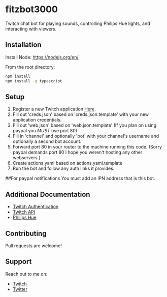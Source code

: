 # fitzbot3000
Twitch chat bot for playing sounds, controlling Philips Hue lights, and interacting with viewers.

## Installation
Install Node:
https://nodejs.org/en/

From the root directory:
```bash
npm install
npm install -g typescript
```

## Setup
1. Register a new Twitch application [Here](https://dev.twitch.tv/console/apps/create).
2. Fill out 'creds.json' based on 'creds.json.template' with your new application credentials.
3. Fill out 'web.json' based on 'web.json.template' (If you plan on using paypal you *MUST* use port 80)
3. Fill in 'channel' and optionally 'bot' with your channel's username and optionally a second bot account.
4. Forward port 80 in your router to the machine running this code. (Sorry paypal demands port 80 I hope you weren't hosting any other webservers.)
5. Create actions.yaml based on actions.yaml.template
6. Run the bot and follow any auth links it provides.


##For paypal notifications
You must add an IPN address that is this bot.

## Additional Documentation
* [Twitch Authentication](https://dev.twitch.tv/docs/authentication)
* [Twitch API](https://dev.twitch.tv/docs/api/)
* [Philips Hue](https://developers.meethue.com/develop/get-started-2/)



## Contributing 
Pull requests are welcome!

## Support
Reach out to me on:
* [Twitch](https://www.twitch.tv/fitzbro)
* [Twitter](https://twitter.com/Mr_Fitzpatric)
